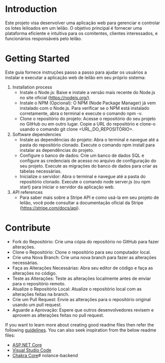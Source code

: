 # Introduction 
 Este projeto visa desenvolver uma aplicação web para gerenciar e controlar os lotes leiloados em um leilão. O objetivo principal é fornecer uma plataforma eficiente e intuitiva para os comitentes, clientes interessados, e funcionários responsáveis pelo leilão.

# Getting Started
Este guia fornece instruções passo a passo para ajudar os usuários a instalar e executar a aplicação web de leilão em seu próprio sistema:
1.	Installation process
     - Instale o Node.js: Baixe e instale a versão mais recente do Node.js no site oficial (https://nodejs.org/).
     - Instale o NPM (Opcional): O NPM (Node Package Manager) já vem instalado com o Node.js. Para verificar se o NPM está instalado corretamente, abra o terminal e execute o comando npm -v.
     - Clone o repositório do projeto: Acesse o repositório do seu projeto no GitHub ou em outro lugar. Copie a URL do repositório e clone-o usando o comando git clone <URL_DO_REPOSITÓRIO>.
2.	Software dependencies
    - Instale as dependências do projeto: Abra o terminal e navegue até a pasta do repositório clonado. Execute o comando npm install para instalar as dependências do projeto.
    - Configure o banco de dados: Crie um banco de dados SQL e configure as credenciais de acesso no arquivo de configuração do seu projeto. Execute as migrações do banco de dados para criar as tabelas necessárias.
    - Inicialize o servidor: Abra o terminal e navegue até a pasta do repositório clonado. Execute o comando node server.js (ou npm start) para iniciar o servidor da aplicação web.
4.	API references
    - Para saber mais sobre a Stripe API e como usá-la em seu projeto de leilão, você pode consultar a documentação oficial da Stripe (https://stripe.com/docs/api). 

# Contribute
  - Fork do Repositório: Crie uma cópia do repositório no GitHub para fazer alterações.
  - Clone o Repositório: Clone o repositório para seu computador local.
  - Crie uma Nova Branch: Crie uma nova branch para fazer as alterações necessárias.
  - Faça as Alterações Necessárias: Abra seu editor de código e faça as alterações no código.
  - Teste as Alterações: Teste as alterações localmente antes de enviar para o repositório remoto.
  - Atualize o Repositório Local: Atualize o repositório local com as alterações feitas na branch.
  - Crie um Pull Request: Envie as alterações para o repositório original usando um pull request.
  - Aguarde a Aprovação: Espere que outros desenvolvedores revisem e aprovem as alterações feitas no pull request.

If you want to learn more about creating good readme files then refer the following [guidelines](https://docs.microsoft.com/en-us/azure/devops/repos/git/create-a-readme?view=azure-devops). You can also seek inspiration from the below readme files:
- [ASP.NET Core](https://github.com/aspnet/Home)
- [Visual Studio Code](https://github.com/Microsoft/vscode)
- [Chakra Core](https://github.com/Microsoft/ChakraCore)# nolance-backend

